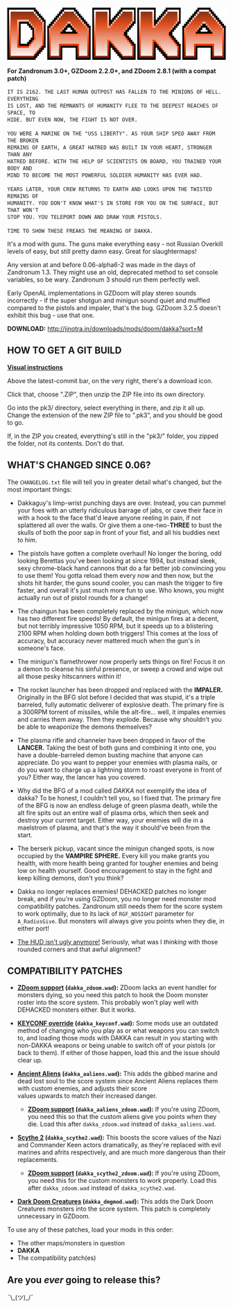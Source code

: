 ![DAKKA](/README_logo.png "necessary")

**For Zandronum 3.0+, GZDoom 2.2.0+, and ZDoom 2.8.1 (with a compat patch)**

```text
IT IS 2162. THE LAST HUMAN OUTPOST HAS FALLEN TO THE MINIONS OF HELL. EVERYTHING
IS LOST, AND THE REMNANTS OF HUMANITY FLEE TO THE DEEPEST REACHES OF SPACE, TO
HIDE. BUT EVEN NOW, THE FIGHT IS NOT OVER.

YOU WERE A MARINE ON THE "USS LIBERTY". AS YOUR SHIP SPED AWAY FROM THE BROKEN
REMAINS OF EARTH, A GREAT HATRED WAS BUILT IN YOUR HEART, STRONGER THAN ANY
HATRED BEFORE. WITH THE HELP OF SCIENTISTS ON BOARD, YOU TRAINED YOUR BODY AND
MIND TO BECOME THE MOST POWERFUL SOLDIER HUMANITY HAS EVER HAD.

YEARS LATER, YOUR CREW RETURNS TO EARTH AND LOOKS UPON THE TWISTED REMAINS OF
HUMANITY. YOU DON'T KNOW WHAT'S IN STORE FOR YOU ON THE SURFACE, BUT THAT WON'T
STOP YOU. YOU TELEPORT DOWN AND DRAW YOUR PISTOLS.

TIME TO SHOW THESE FREAKS THE MEANING OF DAKKA.
```

It's a mod with guns. The guns make everything easy - not Russian Overkill levels
of easy, but still pretty damn easy. Great for slaughtermaps!

Any version at and before 0.06-alpha6-2 was made in the days of Zandronum 1.3.
They might use an old, deprecated method to set console variables, so be wary.
Zandronum 3 should run them perfectly well.

Early OpenAL implementations in GZDoom will play stereo sounds incorrectly - if
the super shotgun and minigun sound quiet and muffled compared to the pistols and
impaler, that's the bug. GZDoom 3.2.5 doesn't exhibit this bug - use that one.

**DOWNLOAD:** http://jinotra.in/downloads/mods/doom/dakka?sort=M



## HOW TO GET A GIT BUILD

**[Visual instructions](http://jinotra.in/static/downloads/dakkaVids/how2dakkaGit.webm)**

Above the latest-commit bar, on the very right, there's a download icon.

Click that, choose ".ZIP", then unzip the ZIP file into its own directory.

Go into the pk3/ directory, select everything in there, and zip it all up.
Change the extension of the new ZIP file to ".pk3", and you should be good to go.

If, in the ZIP you created, everything's still in the "pk3/" folder, you zipped
the folder, not its contents. Don't do that.



## WHAT'S CHANGED SINCE 0.06?

The `CHANGELOG.txt` file will tell you in greater detail what's changed, but the
most important things:

- Dakkaguy's limp-wrist punching days are over. Instead, you can pummel your foes
    with an utterly ridiculous barrage of jabs, or cave their face in with a hook
    to the face that'd leave anyone reeling in pain, if not splattered all over the
    walls. Or give them a one-two-**THREE** to bust the skulls of both the poor sap
    in front of your fist, and all his buddies next to him.
    
- The pistols have gotten a complete overhaul! No longer the boring, odd looking
    Berettas you've been looking at since 1994, but instead sleek, sexy chrome-black
    hand cannons that do a far better job convincing you to use them! You gotta
    reload them every now and then now, but the shots hit harder, the guns sound
    cooler, you can mash the trigger to fire faster, and overall it's just much
    more fun to use. Who knows, you might actually run out of pistol rounds for
    a change!

- The chaingun has been completely replaced by the minigun, which now has two
    different fire speeds! By default, the minigun fires at a decent, but not
    terribly impressive 1050 RPM, but it speeds up to a blistering 2100 RPM when
    holding down both triggers! This comes at the loss of accuracy, but accuracy
    never mattered much when the gun's in someone's face.

- The minigun's flamethrower now properly sets things on fire! Focus it on a
    demon to cleanse his sinful presence, or sweep a crowd and wipe out all those
    pesky hitscanners within it!

- The rocket launcher has been dropped and replaced with the **IMPALER.**
    Originally in the BFG slot before I decided that was stupid, it's a triple
    barreled, fully automatic deliverer of explosive death. The primary fire is
    a 300RPM torrent of missiles, while the alt-fire... well, it impales enemies
    and carries them away. Then they explode. Because why shouldn't you be able
    to weaponize the demons themselves?

- The plasma rifle and channeler have been dropped in favor of the **LANCER.**
    Taking the best of both guns and combining it into one, you have a double-barreled
    demon busting machine that anyone can appreciate. Do you want to pepper your
    enemies with plasma nails, or do you want to charge up a lightning storm to
    roast everyone in front of you? Either way, the lancer has you covered.

- Why did the BFG of a mod called *DAKKA* not exemplify the idea of dakka? To be
    honest, I couldn't tell you, so I fixed that. The primary fire of the BFG is
    now an endless deluge of green plasma death, while the alt fire spits out an
    entire wall of plasma orbs, which then seek and destroy your current target.
    Either way, your enemies will die in a maelstrom of plasma, and that's the
    way it should've been from the start.

- The berserk pickup, vacant since the minigun changed spots, is now occupied by
    the **VAMPIRE SPHERE.** Every kill you make grants you health, with more
    health being granted for tougher enemies and being low on health yourself.
    Good encouragement to stay in the fight and keep killing demons, don't you think?

- Dakka no longer replaces enemies! DEHACKED patches no longer break, and if you're
    using GZDoom, you no longer need monster mod compatibility patches. Zandronum
    still needs them for the score system to work optimally, due to its lack of
    `RGF_NOSIGHT` parameter for `A_RadiusGive`. But monsters will always give you
    points when they die, in either port!

- [The HUD isn't ugly anymore!](http://jinotra.in/static/dakkastuff/hudcomparison.png)
    Seriously, what was I *thinking* with those rounded corners and that awful alignment?



## COMPATIBILITY PATCHES

- **[ZDoom support](http://git.jinotra.in/ijon/dakka/raw/master/addons/dakka_zdoom.wad) (`dakka_zdoom.wad`):**
    ZDoom lacks an event handler for monsters dying, so you need this patch to hook
    the Doom monster roster into the score system. This probably won't play well
    with DEHACKED monsters either. But it works.

- **[KEYCONF override](http://git.jinotra.in/ijon/dakka/raw/master/addons/dakka_keyconf.wad) (`dakka_keyconf.wad`):**
    Some mods use an outdated method of changing who you play as or what weapons
    you can switch to, and loading those mods with DAKKA can result in you starting
    with non-DAKKA weapons or being unable to switch off of your pistols (or back
    to them). If either of those happen, load this and the issue should clear up.

- **[Ancient Aliens](http://git.jinotra.in/ijon/dakka/raw/master/addons/dakka_aaliens.wad) (`dakka_aaliens.wad`):**
    This adds the gibbed marine and dead lost soul to the score system since
    Ancient Aliens replaces them with custom enemies, and adjusts their score\
    values upwards to match their increased danger.
    
    - **[ZDoom support](http://git.jinotra.in/ijon/dakka/raw/master/addons/dakka_aaliens_zdoom.wad) (`dakka_aaliens_zdoom.wad`):**
        If you're using ZDoom, you need this so that the custom aliens give you
        points when they die. Load this after `dakka_zdoom.wad` instead of `dakka_aaliens.wad`.

- **[Scythe 2](http://git.jinotra.in/ijon/dakka/raw/master/addons/dakka_scythe2.wad) (`dakka_scythe2.wad`):**
    This boosts the score values of the Nazi and Commander Keen actors dramatically,
    as they're replaced with evil marines and afrits respectively, and are much more
    dangerous than their replacements.
    
    - **[ZDoom support](http://git.jinotra.in/ijon/dakka/raw/master/addons/dakka_scythe2_zdoom.wad) (`dakka_scythe2_zdoom.wad`):**
        If you're using ZDoom, you need this for the custom monsters to work properly.
        Load this after `dakka_zdoom.wad` instead of `dakka_scythe2.wad`.
    
- **[Dark Doom Creatures](http://git.jinotra.in/ijon/dakka/raw/master/addons/dakka_dmgmod.wad) (`dakka_dmgmod.wad`):**
    This adds the Dark Doom Creatures monsters into the score system.
    This patch is completely unnecessary in GZDoom.


To use any of these patches, load your mods in this order:

- The other maps/monsters in question
- **DAKKA**
- The compatibility patch(es)



## Are you *ever* going to release this?

¯\\\_(ツ)\_/¯